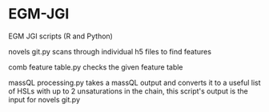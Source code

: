 # EGM-JGI
EGM JGI scripts (R and Python)

novels git.py scans through individual h5 files to find features

comb feature table.py checks the given feature table

massQL processing.py takes a massQL output and converts it to a useful list of HSLs with up to 2 unsaturations in the chain, this script's output is the input for novels git.py
